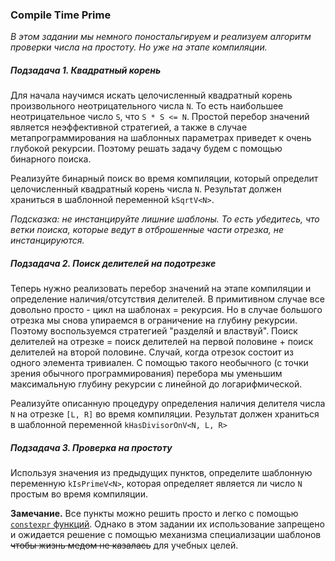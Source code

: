 ### Compile Time Prime

*В этом задании мы немного поностальгируем и реализуем алгоритм проверки числа на простоту. Но уже на этапе компиляции.*

##### Подзадача 1. Квадратный корень

Для начала научимся искать целочисленный квадратный корень произвольного неотрицательного числа `N`. То есть наибольшее
неотрицательное число `S`, что `S * S <= N`.
Простой перебор значений является неэффективной стратегией, а также в случае метапрограммирования на шаблонных
параметрах приведет к очень глубокой рекурсии.
Поэтому решать задачу будем с помощью бинарного поиска.

Реализуйте бинарный поиск во время компиляции, который определит целочисленный квадратный корень числа `N`. Результат
должен храниться в шаблонной переменной `kSqrtV<N>`.

*Подсказка: не инстанцируйте лишние шаблоны. То есть убедитесь, что ветки поиска, которые ведут в отброшенные части
отрезка, не инстанцируются.*

##### Подзадача 2. Поиск делителей на подотрезке

Теперь нужно реализовать перебор значений на этапе компиляции и определение наличия/отсутствия делителей. В примитивном
случае все довольно просто - цикл на шаблонах = рекурсия. Но в случае большого отрезка мы снова упираемся в ограничение
на глубину рекурсии. Поэтому воспользуемся стратегией "разделяй и властвуй". Поиск делителей на отрезке = поиск
делителей на первой половине + поиск делителей на второй половине. Случай, когда отрезок состоит из одного элемента
тривиален. С помощью такого необычного (с точки зрения обычного программирования) перебора мы уменьшим максимальную
глубину рекурсии с линейной до логарифмической.

Реализуйте описанную процедуру определения наличия делителя числа `N` на отрезке `[L, R]` во время компиляции. Результат
должен храниться в шаблонной переменной `kHasDivisorOnV<N, L, R>`

##### Подзадача 3. Проверка на простоту

Используя значения из предыдущих пунктов, определите шаблонную переменную `kIsPrimeV<N>`, которая определяет является ли
число `N` простым во время компиляции.

**Замечание.** Все пункты можно решить просто и легко с помощью
[`constexpr` функций](https://en.cppreference.com/w/cpp/language/constexpr). Однако в этом задании их использование
запрещено и ожидается решение с помощью механизма специализации шаблонов ~~чтобы жизнь медом не казалась~~ для учебных
целей.
